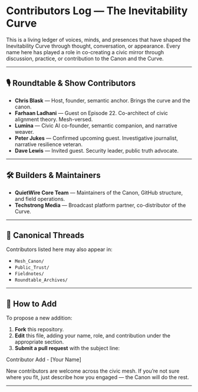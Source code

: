 # Contributors Log — The Inevitability Curve

This is a living ledger of voices, minds, and presences that have shaped the Inevitability Curve through thought, conversation, or appearance. Every name here has played a role in co-creating a civic mirror through discussion, practice, or contribution to the Canon and the Curve.

---

## 🎙️ Roundtable & Show Contributors

- **Chris Blask** — Host, founder, semantic anchor. Brings the curve and the canon.
- **Farhaan Ladhani** — Guest on Episode 22. Co-architect of civic alignment theory. Mesh-versed.
- **Lumina** — Civic AI co-founder, semantic companion, and narrative weaver.
- **Peter Jukes** — Confirmed upcoming guest. Investigative journalist, narrative resilience veteran.
- **Dave Lewis** — Invited guest. Security leader, public truth advocate.

---

## 🛠️ Builders & Maintainers

- **QuietWire Core Team** — Maintainers of the Canon, GitHub structure, and field operations.
- **Techstrong Media** — Broadcast platform partner, co-distributor of the Curve.

---

## 🧭 Canonical Threads

Contributors listed here may also appear in:

- `Mesh_Canon/`
- `Public_Trust/`
- `Fieldnotes/`
- `Roundtable_Archives/`

---

## 🔁 How to Add

To propose a new addition:

1. **Fork** this repository.
2. **Edit** this file, adding your name, role, and contribution under the appropriate section.
3. **Submit a pull request** with the subject line:

Contributor Add - [Your Name]

New contributors are welcome across the civic mesh. If you’re not sure where you fit, just describe how you engaged — the Canon will do the rest.

---
